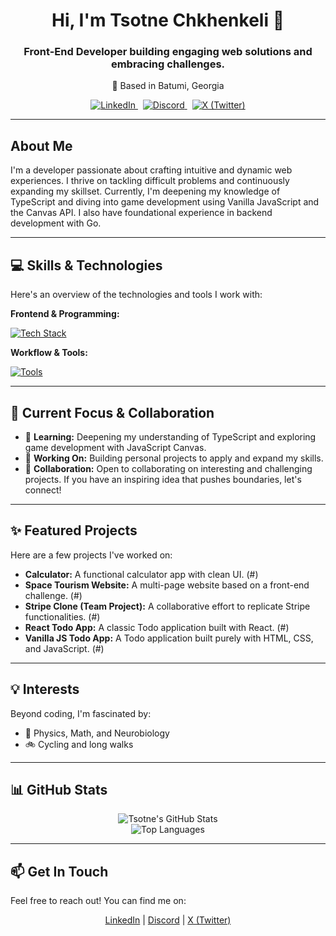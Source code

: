 <h1 align="center">Hi, I'm Tsotne Chkhenkeli 👋</h1>
<h3 align="center">Front-End Developer building engaging web solutions and embracing challenges.</h3>
<p align="center">📍 Based in Batumi, Georgia</p>

<p align="center">
  <a href="#" target="_blank" rel="noopener noreferrer">
    <img src="https://img.shields.io/badge/LinkedIn-%230077B5?style=for-the-badge&logo=linkedin&logoColor=white" alt="LinkedIn" />
  </a>&nbsp;
  <a href="#" target="_blank" rel="noopener noreferrer">
    <img src="https://img.shields.io/badge/Discord-%237289DA?style=for-the-badge&logo=discord&logoColor=white" alt="Discord" />
  </a>&nbsp;
  <a href="#" target="_blank" rel="noopener noreferrer">
    <img src="https://img.shields.io/badge/X-black?style=for-the-badge&logo=x&logoColor=white" alt="X (Twitter)" />
  </a>
</p>

---

## About Me

I'm a developer passionate about crafting intuitive and dynamic web experiences. I thrive on tackling difficult problems and continuously expanding my skillset. Currently, I'm deepening my knowledge of TypeScript and diving into game development using Vanilla JavaScript and the Canvas API. I also have foundational experience in backend development with Go.

---

## 💻 Skills & Technologies

Here's an overview of the technologies and tools I work with:

**Frontend & Programming:**
<p align="left">
  <a href="https://skillicons.dev" target="_blank" rel="noopener noreferrer">
    <img src="https://skillicons.dev/icons?i=html,css,scss,tailwind,js,ts,react,go" alt="Tech Stack"/>
  </a>
</p>

**Workflow & Tools:**
<p align="left">
  <a href="https://skillicons.dev" target="_blank" rel="noopener noreferrer">
    <img src="https://skillicons.dev/icons?i=git,vite,npm,jira" alt="Tools"/>
  </a>
</p>

---

## 🚀 Current Focus & Collaboration

-   🌱 **Learning:** Deepening my understanding of TypeScript and exploring game development with JavaScript Canvas.
-   🔭 **Working On:** Building personal projects to apply and expand my skills.
-   👯 **Collaboration:** Open to collaborating on interesting and challenging projects. If you have an inspiring idea that pushes boundaries, let's connect!

---

## ✨ Featured Projects

Here are a few projects I've worked on:

-   **Calculator:** A functional calculator app with clean UI. (#)
-   **Space Tourism Website:** A multi-page website based on a front-end challenge. (#)
-   **Stripe Clone (Team Project):** A collaborative effort to replicate Stripe functionalities. (#)
-   **React Todo App:** A classic Todo application built with React. (#)
-   **Vanilla JS Todo App:** A Todo application built purely with HTML, CSS, and JavaScript. (#)

---

## 💡 Interests

Beyond coding, I'm fascinated by:
-   🔬 Physics, Math, and Neurobiology
-   🚲 Cycling and long walks

---

## 📊 GitHub Stats

<p align="center">
  <img src="https://github-readme-stats.vercel.app/api?username=tsotne01&show_icons=true&theme=radical&hide_border=true&count_private=true" alt="Tsotne's GitHub Stats" />
  <br/>
  <img src="https://github-readme-stats.vercel.app/api/top-langs/?username=tsotne01&layout=compact&theme=radical&hide_border=true&count_private=true" alt="Top Languages" />
  <br/>
  </p>

---

## 📫 Get In Touch

Feel free to reach out! You can find me on:

<p align="center">
  <a href="#">LinkedIn</a> |
  <a href="#">Discord</a> |
  <a href="#">X (Twitter)</a>
</p>
